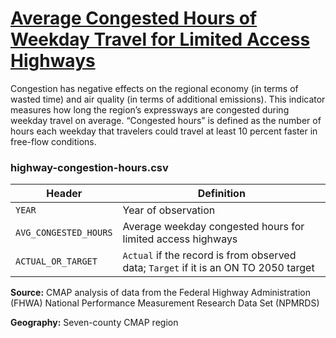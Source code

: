 # [Average Congested Hours of Weekday Travel for Limited Access Highways](https://www.cmap.illinois.gov/2050/indicators/highway-congestion-hours)

Congestion has negative effects on the regional economy (in terms of wasted time) and air quality (in terms of additional emissions). This indicator measures how long the region’s expressways are congested during weekday travel on average. “Congested hours” is defined as the number of hours each weekday that travelers could travel at least 10 percent faster in free-flow conditions.

### highway-congestion-hours.csv

Header | Definition
-------|-----------
`YEAR` | Year of observation
`AVG_CONGESTED_HOURS` | Average weekday congested hours for limited access highways
`ACTUAL_OR_TARGET` | `Actual` if the record is from observed data; `Target` if it is an ON TO 2050 target

**Source:** CMAP analysis of data from the Federal Highway Administration (FHWA) National Performance Measurement Research Data Set (NPMRDS)

**Geography:** Seven-county CMAP region
